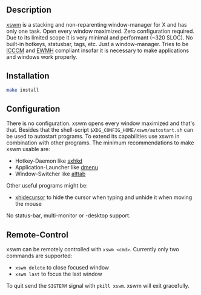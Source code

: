 ## Description

[xswm](https://github.com/astier/xswm) is a stacking and non-reparenting
window-manager for X and has only one task. Open every window maximized. Zero
configuration required. Due to its limited scope it is very minimal and
performant (\~320 SLOC). No built-in hotkeys, statusbar, tags, etc. Just a
window-manager. Tries to be
[ICCCM](https://www.x.org/releases/current/doc/xorg-docs/icccm/icccm.html) and
[EWMH](https://specifications.freedesktop.org/wm-spec/latest/) compliant insofar
it is necessary to make applications and windows work properly.

## Installation

```sh
make install
```

## Configuration

There is no configuration. xswm opens every window maximized and that's that.
Besides that the shell-script `$XDG_CONFIG_HOME/xswm/autostart.sh` can be used
to autostart programs. To extend its capabilities use xswm in combination with
other programs. The minimum recommendations to make xswm usable are:

- Hotkey-Daemon like [sxhkd](https://github.com/baskerville/sxhkd)
- Application-Launcher like [dmenu](https://tools.suckless.org/dmenu/)
- Window-Switcher like [alttab](https://github.com/sagb/alttab/)

Other useful programs might be:

- [xhidecursor](https://github.com/astier/xhidecursor) to hide the cursor when
  typing and unhide it when moving the mouse

No status-bar, multi-monitor or -desktop support.

## Remote-Control

xswm can be remotely controlled with `xswm <cmd>`.
Currently only two commands are supported:

- `xswm delete` to close focused window
- `xswm last`   to focus the last window

To quit send the `SIGTERM` signal with `pkill xswm`. xswm will exit gracefully.
